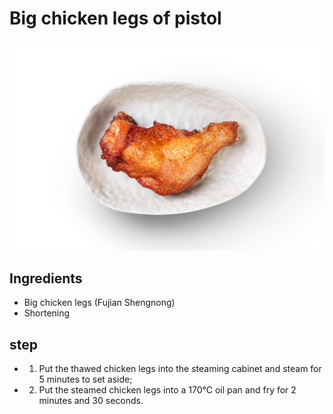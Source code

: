 # Big chicken legs of pistol

![手枪大鸡腿](/images/手枪大鸡腿.jpg)

## Ingredients

- Big chicken legs (Fujian Shengnong)
- Shortening

## step

- 1. Put the thawed chicken legs into the steaming cabinet and steam for 5 minutes to set aside;
- 2. Put the steamed chicken legs into a 170℃ oil pan and fry for 2 minutes and 30 seconds.
